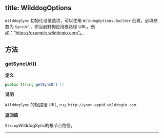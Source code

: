 title: WilddogOptions
----
`WilddogSync` 初始化设置选项，可以使用 `WilddogOptions.Builder` 创建，必填参数为 `SyncUrl`，即当前野狗应用根路径 URL，例如：“https://example.wilddogio.com”。

## 方法

### getSyncUrl()
**定义**

```java
public String getSyncUrl ()
```

**说明**

`WilddogSync` 的根路径 URL, e.g. `http://your-appid.wilddogio.com`.

**返回值**

`String`WilddogSync的根节点路径。
</br>

--- 
